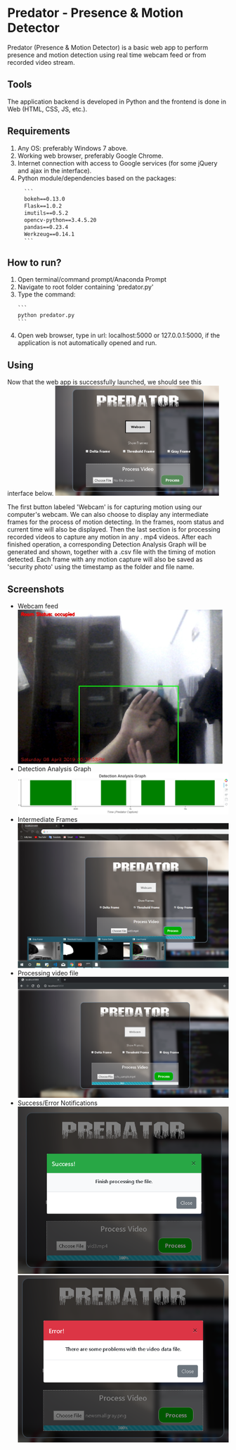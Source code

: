 # Predator - Presence & Motion Detector
Predator (Presence &amp; Motion Detector) is a basic web app to perform presence and motion detection using real time webcam feed or from recorded video stream.

<h2>Tools</h2>
The application backend is developed in Python and the frontend is done in Web (HTML, CSS, JS, etc.).

<h2>Requirements</h2>
<ol>
  <li>Any OS: preferably Windows 7 above.</li>
  <li>Working web browser, preferably Google Chrome.</li>
  <li>Internet connection with access to Google services (for some jQuery and ajax in the interface).</li>
  <li>Python module/dependencies based on the packages:</li>
 
      ```
      bokeh==0.13.0
      Flask==1.0.2
      imutils==0.5.2
      opencv-python==3.4.5.20
      pandas==0.23.4
      Werkzeug==0.14.1
      ```
      
 </ol>
 <h2>How to run?</h2>
 <ol>
  <li>Open terminal/command prompt/Anaconda Prompt</li>
  <li>Navigate to root folder containing 'predator.py'</li>
  <li>Type the command:</li>
  
    ```
    python predator.py
    ```
  <li>Open web browser, type in url: localhost:5000 or 127.0.0.1:5000, if the application is not automatically opened and run.</li>
</ol>

<h2>Using</h2>
<p>Now that the web app is successfully launched, we should see this interface below.
<img src="screenshots/predator1.PNG" height="250px"/></p>
<p>The first button labeled 'Webcam' is for capturing motion using our computer's webcam. We can also choose to display
any intermediate frames for the process of motion detecting. In the frames, room status and current time will also be displayed.
Then the last section is for processing recorded videos to capture any motion in any . mp4 videos. After each finished operation, a corresponding Detection Analysis Graph will be generated and shown, together with a .csv file with the timing of motion detected. Each frame with any motion capture will also be saved as 'security photo' using the timestamp as the folder and file name.
</p>
 
<h2>Screenshots</h2>
<ul>
  <li>Webcam feed</li>
    <img src="screenshots/Saturday_06_April_2019_05-39-58PM.jpg" height="350px"/>
  <li>Detection Analysis Graph</li>
    <img src="screenshots/graph1.PNG" />
  <li>Intermediate Frames</li>
    <img src="screenshots/diffFrames.PNG" />
  <li>Processing video file</li>
    <img src="screenshots/processing.PNG" />
  <li>Success/Error Notifications</li>
    <img src="screenshots/finishProcess.PNG" />
    <img src="screenshots/errorProcess.PNG" />
</ul>
  

